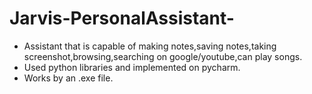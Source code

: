 # Jarvis-PersonalAssistant-
* Assistant that is capable of making notes,saving notes,taking
screenshot,browsing,searching on google/youtube,can play songs.
* Used python libraries and implemented on pycharm.
* Works by an .exe file.
